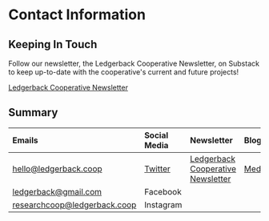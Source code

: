 # Contact Information

## Keeping In Touch

Follow our newsletter, the Ledgerback Cooperative Newsletter, on Substack to keep up-to-date with the cooperative's current and future projects!

[Ledgerback Cooperative Newsletter](https://ledgerback.substack.com/)

## Summary

| Emails | Social Media | Newsletter | Blog | Domains | Github |
| :--- | :--- | :--- | :--- | :--- | :--- |
| hello@ledgerback.coop | [Twitter](https://twitter.com/ledgerback) | [Ledgerback Cooperative Newsletter](https://ledgerback.substack.com/) | [Medium](https://medium.com/@ledgerback) | www.ledgerback.coop | [Meta-organization](https://github.com/TheLedgerbackNetwork) |
| ledgerback@gmail.com | Facebook |  |  |  |  |
| researchcoop@ledgerback.coop | Instagram |  |  |  |  |




